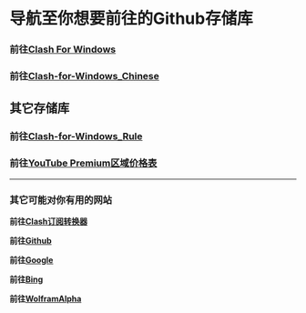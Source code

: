 # 导航至你想要前往的Github存储库

### 前往[Clash For Windows](https://github.com/Fndroid/clash_for_windows_pkg)

### 前往[Clash-for-Windows_Chinese](https://github.com/Z-Siqi/Clash-for-Windows_Chinese)

## 其它存储库

### 前往[Clash-for-Windows_Rule](https://github.com/Z-Siqi/Clash-for-Windows_Rule)
### 前往[YouTube Premium区域价格表](https://github.com/Z-Siqi/YT-Premium-Area-price)

***

### 其它可能对你有用的网站

**前往[Clash订阅转换器](https://acl4ssr-sub.github.io)**

**前往[Github](https://github.com)**

**前往[Google](https://google.com)**

**前往[Bing](https://www.bing.com)**

**前往[WolframAlpha](https://www.wolframalpha.com/)**
